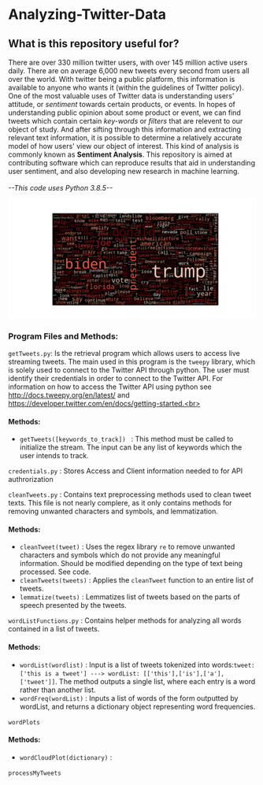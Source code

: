 # Analyzing-Twitter-Data

## What is this repository useful for?
There are over 330 million twitter users, with over 145 million active users daily. There are on average 6,000
new tweets every second from users all over the world. With twitter being a public platform, this information 
is available to anyone who wants it (within the guidelines of Twitter policy). <br>
One of the most valuable uses of Twitter data is understanding users' attitude, or *sentiment* towards certain products, 
or events. In hopes of understanding public opinion about some product or event, we can find tweets which contain certain 
*key-words* or *filters* that are relevent to our object of study. And after sifting through this information and extracting
relevant text information, it is possible to determine a relatively accurate model of how  users' view our object of interest.
This kind of analysis is commonly known as **Sentiment Analysis**. This repository is aimed at contributing software which
can reproduce results that aid in understanding user sentiment, and also developing new research in machine learning. <br>
<br>
*--This code uses Python 3.8.5--* <br>

![Words Associated to Trump](trumpWordcloud.png)

### Program Files and Methods:
`getTweets.py`: Is the retrieval program which allows users to access live streaming tweets. The main used in this program is the `tweepy` library,
which is solely used to connect to the Twitter API through python. The user must identify their credentials
in order to connect to the Twitter API. For information on how to access the Twitter API using python see http://docs.tweepy.org/en/latest/ and https://developer.twitter.com/en/docs/getting-started.<br>
#### Methods:
  -  `getTweets([keywords_to_track]) ` : This method must be called to initialize the stream. The input can be any list of
  keywords which the user intends to track. <br>

`credentials.py` : Stores Access and Client information needed to for API authrorization <br>

`cleanTweets.py` : Contains text preprocessing methods used to clean tweet texts. This file is not nearly complere, as it only contains methods for
removing unwanted characters and symbols, and lemmatization. <br>
#### Methods:
  - `cleanTweet(tweet)` : Uses the regex library `re` to remove unwanted characters and symbols which do not provide any meaningful information. Should
  be modified depending on the type of text being processed. See code.<br>
  - `cleanTweets(tweets)` : Applies the `cleanTweet` function to an entire list of tweets. <br>
  - `lemmatize(tweets)` : Lemmatizes list of tweets based on the parts of speech presented by the tweets.<br>

`wordListFunctions.py` : Contains helper methods for analyzing all words contained in a list of tweets. <br>
#### Methods:
  - `wordList(wordlist)` : Input is a list of tweets tokenized into words:`tweet: ['this is a tweet'] ---> wordList: [['this'],['is'],['a'],['tweet']]`.
  The method outputs a single list, where each entry is a word rather than another list. <br>
  - `wordFreq(wordList)` : Inputs a list of words of the form outputted by wordList, and returns a dictionary object representing word frequencies.

`wordPlots` <br>
#### Methods:
  - `wordCloudPlot(dictionary)` : <br>
  
`processMyTweets` <br>
